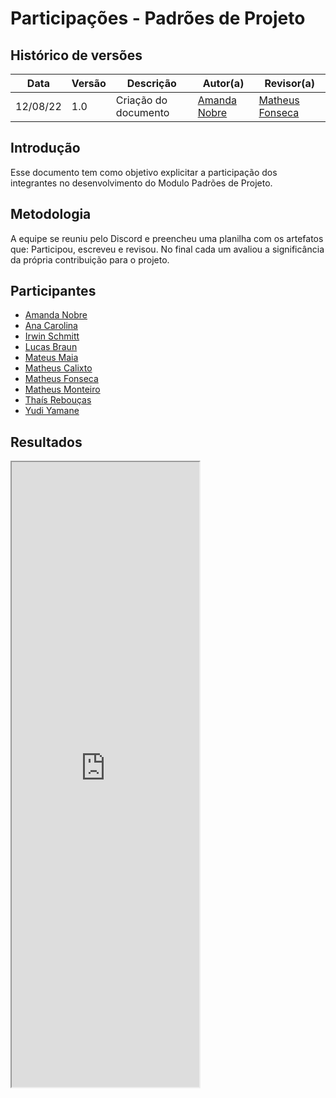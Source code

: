 # Participações - Padrões de Projeto

## Histórico de versões

| Data     | Versão | Descrição            | Autor(a)                                     | Revisor(a)                                        |
| -------- | ------ | -------------------- | -------------------------------------------- | ------------------------------------------------- |
| 12/08/22 | 1.0    | Criação do documento | [Amanda Nobre](https://github.com/AmandaNbr) | [Matheus Fonseca](https://github.com/gatotabaco)  |

## Introdução

Esse documento tem como objetivo explicitar a participação dos integrantes no desenvolvimento do Modulo Padrões de Projeto.

## Metodologia

A equipe se reuniu pelo Discord e preencheu uma planilha com os artefatos que: Participou, escreveu e revisou. No final cada um avaliou a significância da própria contribuição para o projeto.

## Participantes

- [Amanda Nobre](https://github.com/AmandaNbr)
- [Ana Carolina](https://github.com/AnaCarolinaRodriguesLeite)
- [Irwin Schmitt](https://github.com/irwinschmitt)
- [Lucas Braun](https://github.com/lbvx)
- [Mateus Maia](https://github.com/mateusmaiamaia)
- [Matheus Calixto](https://github.com/matheuscvp)
- [Matheus Fonseca](https://github.com/gatotabaco) 
- [Matheus Monteiro](https://github.com/matheusyanmonteiro)
- [Thaís Rebouças](https://github.com/thais-ra)
- [Yudi Yamane](https://github.com/yudi-azvd)

## Resultados

<iframe src="https://docs.google.com/spreadsheets/d/e/2PACX-1vQ-Yyzco-rth7s0jd174yjfchbgC1jwm-NUhR_gWo_X3kYby9fkjxULu7qjZxuRBhBvW_kIaev_w00U/pubhtml?gid=1104865380&amp;single=true&amp;widget=true&amp;headers=false" height="1000px"></iframe>
